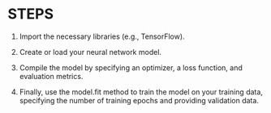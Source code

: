 # STEPS

1) Import the necessary libraries (e.g., TensorFlow).

2) Create or load your neural network model.

3) Compile the model by specifying an optimizer, a loss function, and evaluation metrics.

4) Finally, use the model.fit method to train the model on your training data, 
specifying the number of training epochs and providing validation data.
